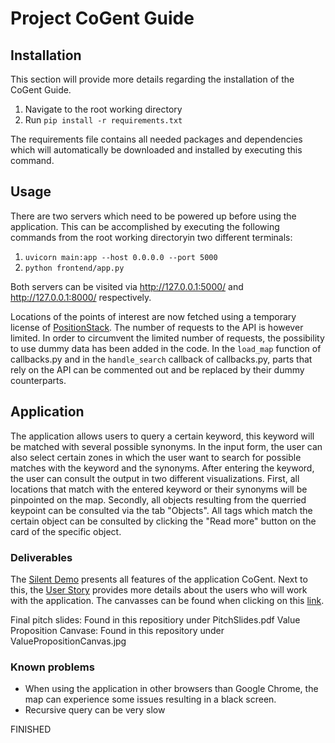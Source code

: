 # Project CoGent Guide
## Installation
This section will provide more details regarding the installation of the CoGent Guide. 
1. Navigate to the root working directory
2. Run ```pip install -r requirements.txt```

The requirements file contains all needed packages and dependencies which will automatically be downloaded and installed by executing this command. 

## Usage
There are two servers which need to be powered up before using the application. This can be accomplished by executing the following commands from the root working directoryin two different terminals:
1. ```uvicorn main:app --host 0.0.0.0 --port 5000```
2. ```python frontend/app.py```

Both servers can be visited via http://127.0.0.1:5000/ and http://127.0.0.1:8000/ respectively.

Locations of the points of interest are now fetched using a temporary license of [PositionStack][4]. The number of requests to the API is however limited. In order to circumvent the limited number of requests, the possibility to use dummy data has been added in the code. In the ```load_map``` function of callbacks.py and in the ```handle_search``` callback of callbacks.py, parts that rely on the API can be commented out and be replaced by their dummy counterparts.

## Application
The application allows users to query a certain keyword, this keyword will be matched with several possible synonyms. In the input form, the user can also select certain zones in which the user want to search for possible matches with the keyword and the synonyms. After entering the keyword, the user can consult the output in two different visualizations. First, all locations that match with the entered keyword or their synonyms will be pinpointed on the map. Secondly, all objects resulting from the querried keypoint can be consulted via the tab "Objects". All tags which match the certain object can be consulted by clicking the "Read more" button on the card of the specific object.  

### Deliverables
The [Silent Demo][1] presents all features of the application CoGent. Next to this, the [User Story][2] provides more details about the users who will work with the application. The canvasses can be found when clicking on this [link][3].

Final pitch slides: Found in this repositiory under PitchSlides.pdf
Value Proposition Canvase: Found in this repository under ValuePropositionCanvas.jpg

[1]:https://youtu.be/R25ouoxh1rY "Silent Demo"
[2]:https://youtu.be/7bckddyx9jY "User Story"
[3]:https://miro.com/app/board/uXjVO-KzCvs=/ "link"
[4]:https://positionstack.com/ "Positionstack"

### Known problems
- When using the application in other browsers than Google Chrome, the map can experience some issues resulting in a black screen.
- Recursive query can be very slow


FINISHED
